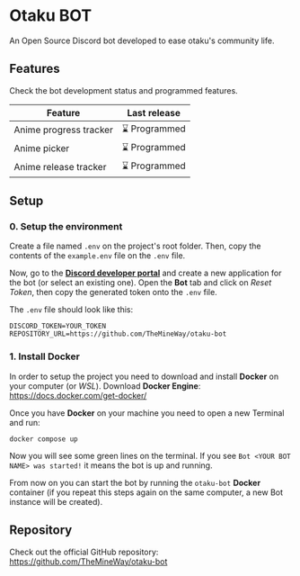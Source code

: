 # **Otaku BOT**

An Open Source Discord bot developed to ease otaku's community life.

## **Features**

Check the bot development status and programmed features.

| Feature | Last release |
|---|---|
| Anime progress tracker | ⌛ Programmed |
| Anime picker | ⌛ Programmed |
| Anime release tracker | ⌛ Programmed |

## **Setup**

### **0. Setup the environment**

Create a file named `.env` on the project's root folder. Then, copy the contents of the `example.env` file on the `.env` file.

Now, go to the [**Discord developer portal**](https://discord.com/developers/applications) and create a new application for the bot (or select an existing one).
Open the **Bot** tab and click on *Reset Token*, then copy the generated token onto the `.env` file.

The `.env` file should look like this:

```env
DISCORD_TOKEN=YOUR_TOKEN
REPOSITORY_URL=https://github.com/TheMineWay/otaku-bot
```

### **1. Install Docker**

In order to setup the project you need to download and install **Docker** on your computer (or *WSL*).
Download **Docker Engine**: <https://docs.docker.com/get-docker/>

Once you have **Docker** on your machine you need to open a new Terminal and run:

```console
docker compose up
```

Now you will see some green lines on the terminal. If you see `Bot <YOUR BOT NAME> was started!` it means the bot is up and running.

From now on you can start the bot by running the `otaku-bot` **Docker** container (if you repeat this steps again on the same computer, a new Bot instance will be created).

## **Repository**

Check out the official GitHub repository: <https://github.com/TheMineWay/otaku-bot>
